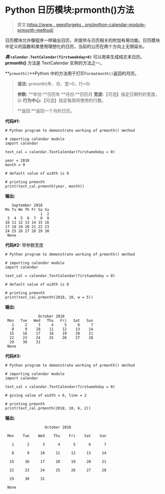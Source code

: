 # Python 日历模块:prmonth()方法

> 原文:[https://www . geesforgeks . org/python-calendar-module-prmonth-method/](https://www.geeksforgeeks.org/python-calendar-module-prmonth-method/)

日历模块允许像程序一样输出日历，并提供与日历相关的附加有用功能。日历模块中定义的函数和类使用理想化的日历，当前的公历在两个方向上无限延长。

***类* `calendar.TextCalendar(firstweekday=0)`** 可以用来生成纯文本日历。 **prmonth()** 方法是 TextCalendar 实例的方法之一。

**`prmonth()`**Python 中的方法用于打印`formatmonth()`返回的月历。

> **语法:** prmonth(年、月、宽=0，行=0)
> 
> **参数:**
> **年份:**日历年
> **月份:**日历月
> **宽度:**【可选】指定日期列的宽度，以
> **行为中心:**【可选】指定每周将使用的行数。
> 
> **返回:**返回一个月的日历。

**代码#1:**

```
# Python program to demonstrate working of prmonth() method

# importing calendar module
import calendar

text_cal = calendar.TextCalendar(firstweekday = 0)

year = 2018
month = 9

# default value of width is 0

# printing prmonth
print(text_cal.prmonth(year, month))
```

**输出:**

```
   September 2018
Mo Tu We Th Fr Sa Su
                1  2
 3  4  5  6  7  8  9
10 11 12 13 14 15 16
17 18 19 20 21 22 23
24 25 26 27 28 29 30
 None

```

**代码#2:** 带参数宽度

```
# Python program to demonstrate working of prmonth() method

# importing calendar module
import calendar

text_cal = calendar.TextCalendar(firstweekday = 0)

# default value of width is 0

# printing prmonth
print(text_cal.prmonth(2018, 10, w = 5))
```

**输出:**

```
               October 2018
 Mon   Tue   Wed   Thu   Fri   Sat   Sun
   1     2     3     4     5     6     7
   8     9    10    11    12    13    14
  15    16    17    18    19    20    21
  22    23    24    25    26    27    28
  29    30    31
 None
```

**代码#3:**

```
# Python program to demonstrate working of prmonth() method

# importing calendar module
import calendar

text_cal = calendar.TextCalendar(firstweekday = 0)

# giving value of width = 6, line = 2

# printing prmonth
print(text_cal.prmonth(2018, 10, 6, 2))
```

**输出:**

```
                  October 2018

 Mon    Tue    Wed    Thu    Fri    Sat    Sun

   1      2      3      4      5      6      7

   8      9     10     11     12     13     14

  15     16     17     18     19     20     21

  22     23     24     25     26     27     28

  29     30     31

 None
```